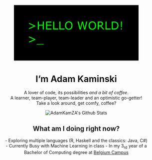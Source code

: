<div align="center">
  <img src="hiGIF.gif" width="400px">
  <h1> I’m Adam Kaminski </h1>
  <p> A lover of code, its possibilities <i>and a bit of coffee</i>. <br>
    A learner, team-player, team-leader and an optimistic go-getter! <br>
    Take a look around, get comfy, coffee?
  </p>
</div>
<div align="center">
  <img src="https://github-readme-stats.vercel.app/api?username=AdamKamZA&include_all_commits=true&count_private=true&show_icons=true&line_height=20&title_color=7A7ADB&icon_color=2234AE&text_color=D3D3D3&bg_color=0,000000,130F40" alt="AdamKamZA's Github Stats">  
</div>

<div align="center">
  <h2> What am I doing right now? </h2>  
    - Exploring multiple languages (R, Haskell and the classics: Java, C#) <br>
  - Currently Busy with Machine Learning in class
    - In my 3<sub>rd</sub> year of a Bachelor of Computing degree at <a href="https://www.belgiumcampus.ac.za/bachelor-of-computing/" target="__blank">Belgium Campus</a><br>
  
</div>

<!---
AdamKamZA/AdamKamZA is a ✨ special ✨ repository because its `README.md` (this file) appears on your GitHub profile.
You can click the Preview link to take a look at your changes.
--->

